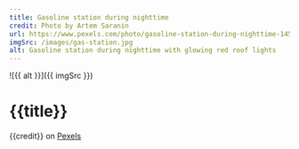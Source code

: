 ```yaml
---
title: Gasoline station during nighttime
credit: Photo by Artem Saranin
url: https://www.pexels.com/photo/gasoline-station-during-nighttime-1453781/
imgSrc: /images/gas-station.jpg
alt: Gasoline station during nighttime with glowing red roof lights
---
```


![{{ alt }}]({{ imgSrc }})

# {{title}}

{{credit}} on [Pexels]({{url}})